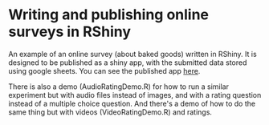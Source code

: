 # Writing and publishing online surveys in RShiny
An example of an online survey (about baked goods) written in RShiny. It is designed to be published as a shiny app, with the submitted data stored using google sheets. You can see the published app [here](https://bonnie-mclean.shinyapps.io/BakedGoodsSurvey/).

There is also a demo (AudioRatingDemo.R) for how to run a similar experiment but with audio files instead of images, and with a rating question instead of a multiple choice question. And there's a demo of how to do the same thing but with videos (VideoRatingDemo.R) and ratings.
